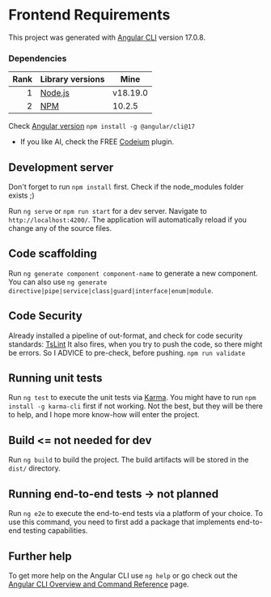 # Frontend Requirements

This project was generated with [Angular CLI](https://github.com/angular/angular-cli) version 17.0.8.

### Dependencies

| Rank | Library versions                  | Mine     |
| ---: | --------------------------------- | -------- |
|    1 | [Node.js](https://nodejs.org/en/) | v18.19.0 |
|    2 | [NPM](https://www.npmjs.com/)     | 10.2.5   |

Check [Angular version](https://angular.dev/reference/versions)
`npm install -g @angular/cli@17`

- If you like AI, check the FREE [Codeium](https://www.codium.ai/) plugin.

## Development server

Don't forget to run `npm install` first. Check if the node_modules folder exists ;)

Run `ng serve` or `npm run start` for a dev server. Navigate to `http://localhost:4200/`. The application will automatically reload if you change any of the source files.

## Code scaffolding

Run `ng generate component component-name` to generate a new component. You can also use `ng generate directive|pipe|service|class|guard|interface|enum|module`.

## Code Security

Already installed a pipeline of out-format, and check for code security standards: [TsLint](https://www.npmjs.com/package/tslint)
It also fires, when you try to push the code, so there might be errors. So I ADVICE to pre-check, before pushing.
`npm run validate`

## Running unit tests

Run `ng test` to execute the unit tests via [Karma](https://karma-runner.github.io).
You might have to run `npm install -g karma-cli` first if not working. Not the best, but they will be there to help, and I hope more know-how will enter the project.

## Build <= not needed for dev

Run `ng build` to build the project. The build artifacts will be stored in the `dist/` directory.

## Running end-to-end tests -> not planned

Run `ng e2e` to execute the end-to-end tests via a platform of your choice. To use this command, you need to first add a package that implements end-to-end testing capabilities.

## Further help

To get more help on the Angular CLI use `ng help` or go check out the [Angular CLI Overview and Command Reference](https://angular.io/cli) page.
